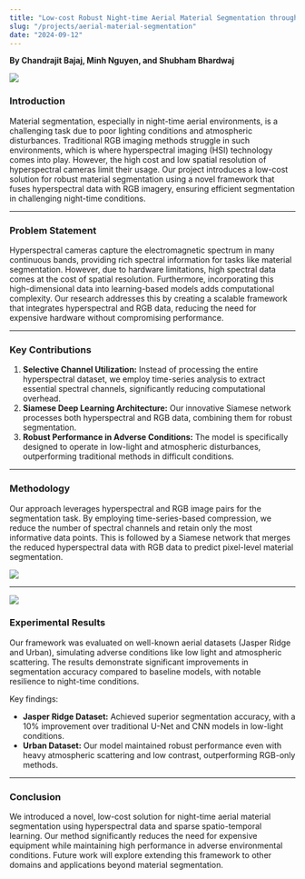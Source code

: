```yaml
---
title: "Low-cost Robust Night-time Aerial Material Segmentation through Hyper Spectral Data and Sparse Time Series Extraction"
slug: "/projects/aerial-material-segmentation"
date: "2024-09-12"
---
```


**By Chandrajit Bajaj, Minh Nguyen, and Shubham Bhardwaj**

![](https://i.imgur.com/Vw8rZ5m.png)

### **Introduction**

Material segmentation, especially in night-time aerial environments, is a challenging task due to poor lighting conditions and atmospheric disturbances. Traditional RGB imaging methods struggle in such environments, which is where hyperspectral imaging (HSI) technology comes into play. However, the high cost and low spatial resolution of hyperspectral cameras limit their usage. Our project introduces a low-cost solution for robust material segmentation using a novel framework that fuses hyperspectral data with RGB imagery, ensuring efficient segmentation in challenging night-time conditions.

---

### **Problem Statement**

Hyperspectral cameras capture the electromagnetic spectrum in many continuous bands, providing rich spectral information for tasks like material segmentation. However, due to hardware limitations, high spectral data comes at the cost of spatial resolution. Furthermore, incorporating this high-dimensional data into learning-based models adds computational complexity. Our research addresses this by creating a scalable framework that integrates hyperspectral and RGB data, reducing the need for expensive hardware without compromising performance.

---

### **Key Contributions**

1. **Selective Channel Utilization:** Instead of processing the entire hyperspectral dataset, we employ time-series analysis to extract essential spectral channels, significantly reducing computational overhead.
2. **Siamese Deep Learning Architecture:** Our innovative Siamese network processes both hyperspectral and RGB data, combining them for robust segmentation.
3. **Robust Performance in Adverse Conditions:** The model is specifically designed to operate in low-light and atmospheric disturbances, outperforming traditional methods in difficult conditions.

---

### **Methodology**

Our approach leverages hyperspectral and RGB image pairs for the segmentation task. By employing time-series-based compression, we reduce the number of spectral channels and retain only the most informative data points. This is followed by a Siamese network that merges the reduced hyperspectral data with RGB data to predict pixel-level material segmentation.

![](https://i.imgur.com/iKNkygL.png)

---

![](https://i.imgur.com/QavofLk.png)

### **Experimental Results**

Our framework was evaluated on well-known aerial datasets (Jasper Ridge and Urban), simulating adverse conditions like low light and atmospheric scattering. The results demonstrate significant improvements in segmentation accuracy compared to baseline models, with notable resilience to night-time conditions.

Key findings:

- **Jasper Ridge Dataset:** Achieved superior segmentation accuracy, with a 10% improvement over traditional U-Net and CNN models in low-light conditions.
- **Urban Dataset:** Our model maintained robust performance even with heavy atmospheric scattering and low contrast, outperforming RGB-only methods.

---

### **Conclusion**

We introduced a novel, low-cost solution for night-time aerial material segmentation using hyperspectral data and sparse spatio-temporal learning. Our method significantly reduces the need for expensive equipment while maintaining high performance in adverse environmental conditions. Future work will explore extending this framework to other domains and applications beyond material segmentation.
